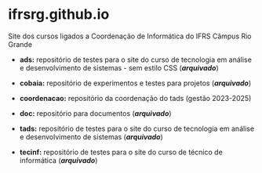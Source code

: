 # ifrsrg.github.io
Site dos cursos ligados a Coordenação de Informática do IFRS Câmpus Rio Grande


* **ads:** repositório de testes para o site do curso de tecnologia em análise e desenvolvimento de sistemas - sem estilo CSS (**_arquivado_**)

* **cobaia:** repositório de experimentos e testes para projetos (**_arquivado_**)

* **coordenacao:** repositório da coordenação do tads (gestão 2023-2025) 

* **doc:** repositório para documentos (**_arquivado_**)

* **tads:** repositório de testes para o site do curso de tecnologia em análise e desenvolvimento de sistemas (**_arquivado_**)

* **tecinf:** repositório de testes para o site do curso de técnico de informática (**_arquivado_**)
